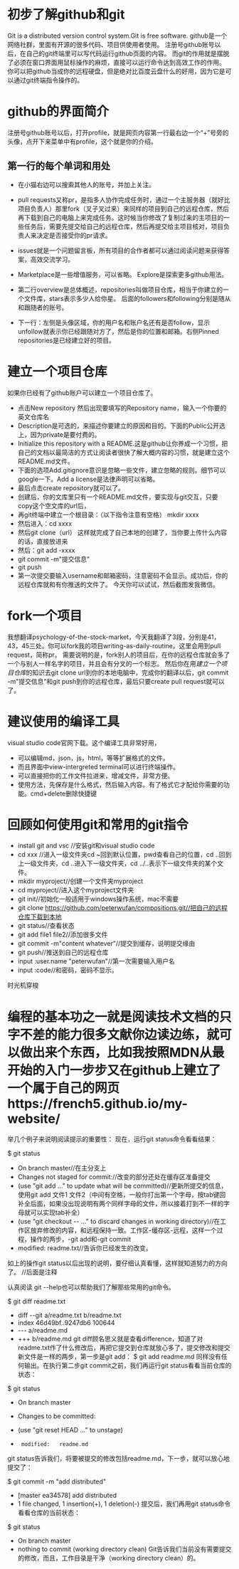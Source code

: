 # 初步了解github和git
Git is a distributed version control system.Git is free software.
github是一个网络社群，里面有开源的很多代码、项目供使用者使用。
注册号github账号以后，在自己的git终端里可以写代码运行github页面的内容。
而git的作用就是摆脱了必须在窗口界面用鼠标操作的麻烦，直接可以运行命令达到高效工作的作用。
你可以把github当成你的远程硬盘，但是绝对比百度云盘什么的好用，因为它是可以通过git终端指令操作的。

# github的界面简介
注册号github账号以后，打开profile，就是网页内容第一行最右边一个“+”号旁的头像，点开下来菜单中有profile，这个就是你的介绍。
## 第一行的每个单词和用处
* 在小猫右边可以搜索其他人的账号，并加上关注。
* pull requests又称pr，是指多人协作完成任务时，通过一个主服务器（就好比项目负责人）那里fork（叉子叉过来）来同样的项目到自己的远程仓库，然后再下载到自己的电脑上来完成任务。这时候当你修改了复制过来的主项目的一些任务后，需要先提交给自己的远程仓库，然后再提交给主项目核对，项目负责人来决定是否接受你的pr请求。
* issues就是一个问题留言板，所有项目的合作者都可以通过阅读问题来获得答案，高效交流学习。
* Marketplace是一些增值服务，可以省略。
Explore是探索更多github用法。
* 第二行overview是总体概述，repositories叫做项目仓库，相当于你建立的一个文件库，stars表示多少人给你星。
后面的followers和following分别是随从和跟随者的账号。

* 下一行：左侧是头像区域，你的用户名和账户名还有是否follow，显示unfollow就表示你已经跟随对方了，然后是你的位置和邮箱。右侧Pinned repositories是已经建立好的项目。

# 建立一个项目仓库

如果你已经有了github账户可以建立一个项目仓库了。
* 点击New repository 然后出现要填写的Repository name，输入一个你要的英文仓库名
* Description是可选的，来描述你要建立的原因和目的。下面的Public公开选上，因为private是要付费的。
* Initialize this repository with a README.这是github让你养成一个习惯，把自己的文档以最简洁的方式让阅读者很快了解大概内容的习惯，就是建立这个README.md文件。
* 下面的选项Add.gitignore意识是忽略一些文件，建立忽略的规则。细节可以google一下。Add a license是法律声明可以省略。
* 最后点击create repository就可以了。
* 创建后，你的文库里只有一个README.md文件，要实现与git交互，只要copy这个空文库的url后，
* 再git终端中建立一个根目录：（以下指令注意有空格）
mkdir xxxx
* 然后进入：cd xxxx
* 然后git clone（url）
这样就完成了自己本地的创建了，当你要上传什么内容的话，直接放进来
* 然后：git add -xxxx
* git commit -m"提交信息"
* git push
* 第一次提交要输入username和邮箱密码，注意密码不会显示。成功后，你的远程仓库就和有你推送的文件了。
今天你可以试试，然后截图发我微信。

# fork一个项目
我想翻译psychology-of-the-stock-market，今天我翻译了3段，分别是41，43，45三处。你可以fork我的项目writing-as-daily-routine。这里会用到pull request，简称pr。
需要说明的是，fork别人的项目后，在你的远程仓库就会多了一个与别人一样名字的项目，并且会有分叉的一个标志。
然后你在用*建立一个项目仓库*的知识去git clone url到你的本地电脑中，完成你的翻译以后，git commit -m"提交信息"和git push到你的远程仓库，最后只要create pull request就可以了。

# 建议使用的编译工具

visual studio code官网下载。这个编译工具非常好用，
* 可以编辑md，json，js，html，等等扩展格式的文件。
* 而且界面中view-intergreted terminal可以进行终端操作。
* 可以直接把你的工作文件拉进来，增减文件，非常方便。
* 使用方法，先保存是什么格式，然后输入内容。有了格式它才配给你需要的功能。cmd+delete删除快捷键
# 回顾如何使用git和常用的git指令
* install git and vsc //安装git和visual studio code
* cd xxx //进入一级文件夹cd ~回到默认位置，pwd查看自己的位置，cd ..回到上一级文件夹，cd ..进入下一级文件夹，cd ../..表示下一级文件夹的某个文件。
* mkdir myproject//创建一个文件夹myproject
* cd myproject//进入这个myproject文件夹
* git init//初始化一般适用于windows操作系统，mac不需要
* git clone https://github.com/peterwufan/compositions.git//把自己的远程仓库下载到本地
* git status//查看状态
* git add file1 file2//添加很多文件
* git commit -m"content whatever"//提交到缓存，说明提交缘由
* git push//推送到自己的远程仓库
* input :user.name "peterwufan"//第一次需要输入用户名
* input :code//和密码，密码不显示。

时光机穿梭
# 编程的基本功之一就是阅读技术文档的只字不差的能力很多文献你边读边练，就可以做出来个东西，比如我按照MDN从最开始的入门一步步又在github上建立了一个属于自己的网页https://french5.github.io/my-website/
举几个例子来说明阅读提示的重要性：
现在，运行git status命令看看结果：

$ git status
* On branch master//在主分支上
* Changes not staged for commit://改变的部分还处在缓存区准备提交
* (use "git add <file>..." to update what will be committed)//更新所提交的信息，使用git add 文件1 文件2（中间有空格，一般你打出第一个字母，按tab键回补全后面，如果没出现说明有两个同样字母的文件，所以接着打到不一样的字母就可以实现tab补全）
*   (use "git checkout -- <file>..." to discard changes in working directory)//在工作区放弃修改的内容，和远程保持一致。工作区-缓存区-远程，这样一个过程，操作的两步，-git add和-git commit
*    modified:   readme.txt//告诉你已经发生的改变。

如上的操作git status以后出现的说明，要仔细认真看懂，这样就知道努力的方向了。
//后面是注释

认真阅读 git --help也可以帮助我们了解那些常用的git命令。

$ git diff readme.txt 
* diff --git a/readme.txt b/readme.txt
* index 46d49bf..9247db6 100644
* --- a/readme.md
* +++ b/readme.md
git diff顾名思义就是查看difference，知道了对readme.txt作了什么修改后，再把它提交到仓库就放心多了，提交修改和提交新文件是一样的两步，第一步是git add：
$ git add readme.md
同样没有任何输出。在执行第二步git commit之前，我们再运行git status看看当前仓库的状态：

$ git status
* On branch master
* Changes to be committed:
*  (use "git reset HEAD <file>..." to unstage)

*      modified:   readme.md

git status告诉我们，将要被提交的修改包括readme.md，下一步，就可以放心地提交了：

$ git commit -m "add distributed"
* [master ea34578] add distributed
* 1 file changed, 1 insertion(+), 1 deletion(-)
提交后，我们再用git status命令看看仓库的当前状态：

$ git status
* On branch master
* nothing to commit (working directory clean)
Git告诉我们当前没有需要提交的修改，而且，工作目录是干净（working directory clean）的。
